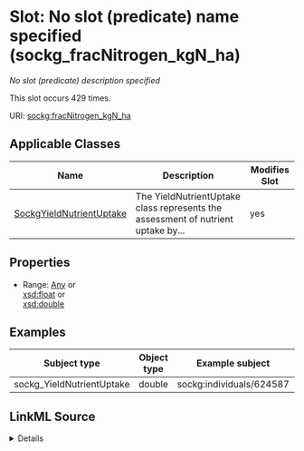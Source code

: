 

# Slot: No slot (predicate) name specified (sockg_fracNitrogen_kgN_ha)


_No slot (predicate) description specified_






This slot occurs 429 times.


URI: [sockg:fracNitrogen_kgN_ha](https://idir.uta.edu/sockg-ontology/docs/fracNitrogen_kgN_ha)



<!-- no inheritance hierarchy -->





## Applicable Classes

| Name | Description | Modifies Slot |
| --- | --- | --- |
| [SockgYieldNutrientUptake](../classes/SockgYieldNutrientUptake.md) | The YieldNutrientUptake class represents the assessment of nutrient uptake by... |  yes  |







## Properties

* Range: [Any](../classes/Any.md)&nbsp;or&nbsp;<br />[xsd:float](http://www.w3.org/2001/XMLSchema#float)&nbsp;or&nbsp;<br />[xsd:double](http://www.w3.org/2001/XMLSchema#double)






## Examples

| Subject type | Object type | Example subject | Example object | Occurrences |
| --- | --- | --- | --- | --- |
| sockg_YieldNutrientUptake | double | sockg:individuals/624587 | 136.1334 | 429 |




## LinkML Source

<details>

```yaml
name: sockg_fracNitrogen_kgN_ha
annotations:
  count:
    tag: count
    value: 429
description: No slot (predicate) description specified
title: No slot (predicate) name specified
examples:
- object:
    example_object: '136.1334'
    example_object_type: double
    example_predicate: sockg:fracNitrogen_kgN_ha
    example_subject: sockg:individuals/624587
    example_subject_type: sockg_YieldNutrientUptake
from_schema: soc-kg
rank: 1000
domain: sockg_YieldNutrientUptake
slot_uri: sockg:fracNitrogen_kgN_ha
alias: sockg_fracNitrogen_kgN_ha
domain_of:
- sockg_YieldNutrientUptake
range: Any
any_of:
- range: float
- range: double

```
</details>